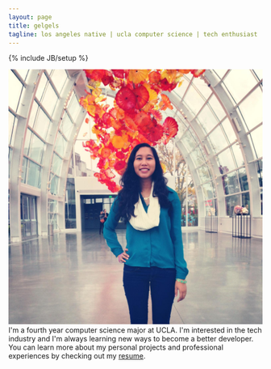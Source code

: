 ```yaml
---
layout: page
title: gelgels
tagline: los angeles native | ucla computer science | tech enthusiast
---
```

{% include JB/setup %}

<div id="about_me">

  <div id="about_left">
    <img src="/images/about_me.jpg" alt="Profile picture"/>
  </div>

  <div id="about_right">
    I'm a fourth year computer science major at UCLA. I'm interested in the tech
    industry and I'm always learning new ways to become a better developer.
    You can learn more about my personal projects and professional experiences
    by checking out my <a href="http://github.com/gelgels/Resume">resume</a>.
  </div>

</div>
